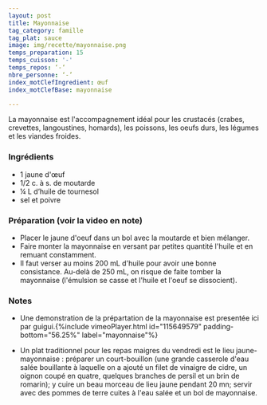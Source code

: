```yaml
---
layout: post
title: Mayonnaise
tag_category: famille
tag_plat: sauce
image: img/recette/mayonnaise.png
temps_preparation: 15
temps_cuisson: '-'
temps_repos: ‘-‘
nbre_personne: ‘-’
index_motClefIngredient: œuf
index_motClefBase: mayonnaise

---
```

La mayonnaise est l'accompagnement idéal pour les crustacés (crabes, crevettes, langoustines, homards), les poissons, les oeufs durs, les légumes et les viandes froides.

### Ingrédients
* 1 jaune d'œuf
* 1/2 c. à s. de moutarde
* ¼ L d’huile de tournesol
* sel et poivre

### Préparation (voir la video en note)
* Placer le jaune d'oeuf dans un bol avec la moutarde et bien mélanger.
* Faire monter la mayonnaise en versant par petites quantité l'huile et en remuant constamment.
* Il faut verser au moins 200 mL d'huile pour avoir une bonne consistance. Au-delà de 250 mL, on risque de faite tomber la mayonnaise (l'émulsion se casse et l'huile et l'oeuf se dissocient).

### Notes
* Une demonstration de la prépartation de la mayonnaise est presentée ici par guigui.{%include vimeoPlayer.html id="115649579" padding-bottom="56.25%" label="mayonnaise"%}

* Un plat traditionnel pour les repas maigres du vendredi est le lieu jaune-mayonnaise : préparer un court-bouillon (une grande casserole d'eau salée bouillante à laquelle on a ajouté un filet de vinaigre de cidre, un oignon coupé en quatre, quelques branches de persil et un brin de romarin); y cuire un beau morceau de lieu jaune pendant 20 mn; servir avec des pommes de terre cuites à l'eau salée et un bol de mayonnaise.
